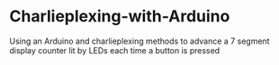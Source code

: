 # Charlieplexing-with-Arduino
Using an Arduino and charlieplexing methods to advance a 7 segment display counter lit by LEDs each time a button is pressed
